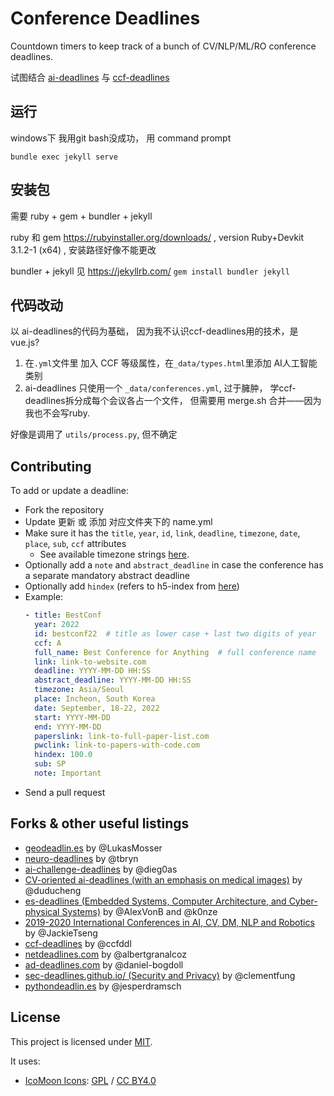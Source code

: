 # Conference Deadlines 

Countdown timers to keep track of a bunch of CV/NLP/ML/RO conference deadlines.

试图结合 [ai-deadlines](https://github.com/paperswithcode/ai-deadlines) 与 [ccf-deadlines](https://github.com/ccfddl/ccf-deadlines)

## 运行

windows下 我用git bash没成功， 用 command prompt

```
bundle exec jekyll serve
```

## 安装包

需要 ruby + gem + bundler + jekyll

ruby 和 gem  https://rubyinstaller.org/downloads/ , version Ruby+Devkit 3.1.2-1 (x64) , 安装路径好像不能更改

bundler + jekyll 见 https://jekyllrb.com/ `gem install bundler jekyll`
 

## 代码改动

以 ai-deadlines的代码为基础， 因为我不认识ccf-deadlines用的技术，是 vue.js?

1. 在`.yml`文件里 加入 CCF 等级属性，在`_data/types.html`里添加 AI人工智能 类别
2. ai-deadlines 只使用一个 `_data/conferences.yml`, 过于臃肿， 学ccf-deadlines拆分成每个会议各占一个文件， 但需要用 merge.sh 合并——因为我也不会写ruby.

好像是调用了 `utils/process.py`, 但不确定

## Contributing

To add or update a deadline:
- Fork the repository
- Update 更新 或 添加 对应文件夹下的 name.yml
- Make sure it has the `title`, `year`, `id`, `link`, `deadline`, `timezone`, `date`, `place`, `sub`, `ccf` attributes
    + See available timezone strings [here](https://momentjs.com/timezone/).
- Optionally add a `note` and `abstract_deadline` in case the conference has a separate mandatory abstract deadline
- Optionally add `hindex` (refers to h5-index from [here](https://scholar.google.com/citations?view_op=top_venues&vq=eng))
- Example:
    ```yaml
    - title: BestConf
      year: 2022
      id: bestconf22  # title as lower case + last two digits of year
      ccf: A
      full_name: Best Conference for Anything  # full conference name
      link: link-to-website.com
      deadline: YYYY-MM-DD HH:SS
      abstract_deadline: YYYY-MM-DD HH:SS
      timezone: Asia/Seoul
      place: Incheon, South Korea
      date: September, 18-22, 2022
      start: YYYY-MM-DD
      end: YYYY-MM-DD
      paperslink: link-to-full-paper-list.com
      pwclink: link-to-papers-with-code.com
      hindex: 100.0
      sub: SP
      note: Important
    ```
- Send a pull request

## Forks & other useful listings

- [geodeadlin.es][3] by @LukasMosser
- [neuro-deadlines][4] by @tbryn
- [ai-challenge-deadlines][5] by @dieg0as
- [CV-oriented ai-deadlines (with an emphasis on medical images)][8] by @duducheng
- [es-deadlines (Embedded Systems, Computer Architecture, and Cyber-physical Systems)][9] by @AlexVonB and @k0nze
- [2019-2020 International Conferences in AI, CV, DM, NLP and Robotics][10] by @JackieTseng
- [ccf-deadlines][11] by @ccfddl
- [netdeadlines.com][12] by @albertgranalcoz
- [ad-deadlines.com][13] by @daniel-bogdoll
- [sec-deadlines.github.io/ (Security and Privacy)][14] by @clementfung
- [pythondeadlin.es][15] by @jesperdramsch

## License

This project is licensed under [MIT][1].

It uses:

- [IcoMoon Icons](https://icomoon.io/#icons-icomoon): [GPL](http://www.gnu.org/licenses/gpl.html) / [CC BY4.0](http://creativecommons.org/licenses/by/4.0/)

[1]: https://abhshkdz.mit-license.org/
[2]: http://aideadlin.es/
[3]: https://github.com/LukasMosser/geo-deadlines
[4]: https://github.com/tbryn/neuro-deadlines
[5]: https://github.com/dieg0as/ai-challenge-deadlines
[6]: http://www.conferenceranks.com/#
[8]: https://m3dv.github.io/ai-deadlines/
[9]: https://ekut-es.github.io/es-deadlines/
[10]: https://jackietseng.github.io/conference_call_for_paper/conferences.html
[11]: https://ccfddl.github.io/
[12]: https://netdeadlines.com/
[13]: https://ad-deadlines.com/
[14]: https://sec-deadlines.github.io/
[15]: https://pythondeadlin.es/
